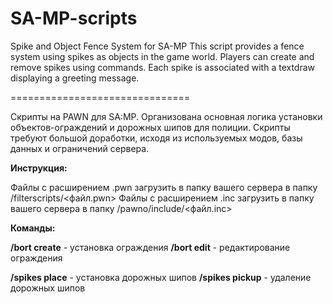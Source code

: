 # SA-MP-scripts
Spike and Object Fence System for SA-MP     This script provides a fence system using spikes as objects in the game world. Players can create and remove spikes using commands. Each spike is associated with a textdraw displaying a greeting message.

===============================

Скрипты на PAWN для SA:MP.
Организована основная логика установки объектов-ограждений и дорожных шипов для полиции.
Скрипты требуют большой доработки, исходя из используемых модов, базы данных и ограничений сервера.

**Инструкция:**

Файлы с расширением .pwn загрузить в папку вашего сервера в папку /filterscripts/<файл.pwn>
Файлы с расширением .inc загрузить в папку вашего сервера в папку /pawno/include/<файл.inc>

**Команды:**

**/bort create** - установка ограждения
**/bort edit** - редактирование ограждения


**/spikes place** - установка дорожных шипов
**/spikes pickup** - удаление дорожных шипов
